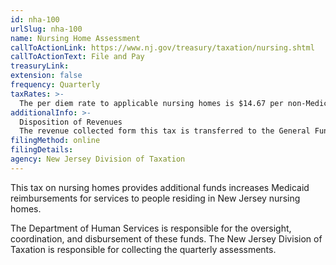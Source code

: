 ```yaml
---
id: nha-100
urlSlug: nha-100
name: Nursing Home Assessment
callToActionLink: https://www.nj.gov/treasury/taxation/nursing.shtml
callToActionText: File and Pay
treasuryLink:
extension: false
frequency: Quarterly
taxRates: >-
  The per diem rate to applicable nursing homes is $14.67 per non-Medicare day.
additionalInfo: >-
  Disposition of Revenues
  The revenue collected form this tax is transferred to the General Fund and allocated for the support of nursing home programs designated by the Commissioner of Human Services and distributed directly to qualifying nursing homes.
filingMethod: online
filingDetails:
agency: New Jersey Division of Taxation
---
```


This tax on nursing homes provides additional funds increases Medicaid reimbursements for services to people residing in New Jersey nursing homes.

The Department of Human Services is responsible for the oversight, coordination, and disbursement of these funds. The New Jersey Division of Taxation is responsible for collecting the quarterly assessments.
